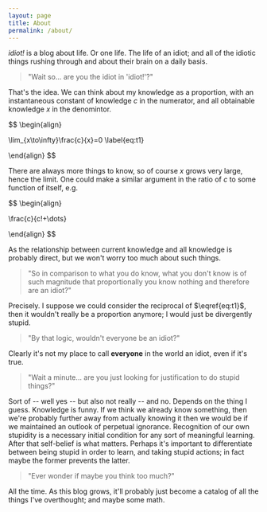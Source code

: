 ```yaml
---
layout: page
title: About
permalink: /about/
---
```


<script type="text/javascript"
  src="https://cdnjs.cloudflare.com/ajax/libs/mathjax/2.7.0/MathJax.js?config=TeX-AMS_CHTML">
</script>
<script type="text/x-mathjax-config">
  MathJax.Hub.Config({
    tex2jax: {
      inlineMath: [['$','$'], ['\\(','\\)']],
      processEscapes: true},
      jax: ["input/TeX","input/MathML","input/AsciiMath","output/CommonHTML"],
      extensions: ["tex2jax.js","mml2jax.js","asciimath2jax.js","MathMenu.js","MathZoom.js","AssistiveMML.js", "[Contrib]/a11y/accessibility-menu.js"],
      TeX: {
      extensions: ["AMSmath.js","AMSsymbols.js","noErrors.js","noUndefined.js"],
      equationNumbers: {
      autoNumber: "AMS"
      }
    }
  });
</script>

*idiot!* is a blog about life. Or one life. The life of an idiot; and all of the idiotic things rushing through and about their brain on a daily basis.

>"Wait so... are you the idiot in 'idiot!'?"

That's the idea. We can think about my knowledge as a proportion, with an instantaneous constant of knowledge $c$ in the numerator, and all obtainable knowledge $x$ in the denomintor.

$$
\begin{align}

\lim_{x\to\infty}\frac{c}{x}=0 \label{eq:t1}

\end{align}
$$

There are always more things to know, so of course $x$ grows very large, hence the limit. One could make a similar argument in the ratio of $c$ to some function of itself, e.g.

$$
\begin{align}

\frac{c}{c!+\dots}

\end{align}
$$

As the relationship between current knowledge and all knowledge is probably direct, but we won't worry too much about such things. 

>"So in comparison to what you do know, what you don't know is of such magnitude that proportionally you know nothing and therefore are an idiot?"

Precisely. I suppose we could consider the reciprocal of $\eqref{eq:t1}$, then it wouldn't really be a proportion anymore; I would just be divergently stupid. 

>"By that logic, wouldn't everyone be an idiot?"

Clearly it's not my place to call **everyone** in the world an idiot, even if it's true.

>"Wait a minute... are you just looking for justification to do stupid things?"

Sort of -- well yes -- but also not really -- and no. Depends on the thing I guess. Knowledge is funny. If we think we already know something, then we're probably further away from actually knowing it then we would be if we maintained an outlook of perpetual ignorance. Recognition of our own stupidity is a necessary initial condition for any sort of meaningful learning. After that self-belief is what matters. Perhaps it's important to differentiate between being stupid in order to learn, and taking stupid actions; in fact maybe the former prevents the latter. 

>"Ever wonder if maybe you think too much?"

All the time. As this blog grows, it'll probably just become a catalog of all the things I've overthought; and maybe some math.
